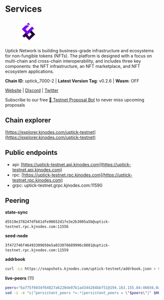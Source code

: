 # Services

<figure><img src="https://raw.githubusercontent.com/kj89/cosmos-images/main/logos/uptick.png" alt=""><figcaption></figcaption></figure>

Uptick Network is building business-grade infrastructure and  ecosystems for non-fungible tokens (NFTs). The platform is  designed with a focus on multi-chain and cross-chain interoperability,  and includes three key components: the NFT infrastructure, an NFT  marketplace, and NFT ecosystem applications.

**Chain ID**: uptick_7000-2 | **Latest Version Tag**: v0.2.6 | **Wasm**: OFF

[Website](https://uptick.network) | [Discord](https://discord.gg/UzeHS7fu5H) | [Twitter](https://twitter.com/uptickproject)



Subscribe to our free [🤖 Testnet Proposal Bot](https://t.me/kjnodes_testnet_proposal_bot) to never miss upcoming proposals


## Chain explorer
[https://explorer.kjnodes.com/uptick-testnet](https://explorer.kjnodes.com/uptick-testnet)

## Public endpoints

* api: [https://uptick-testnet.api.kjnodes.com](https://uptick-testnet.api.kjnodes.com)
* rpc: [https://uptick-testnet.rpc.kjnodes.com](https://uptick-testnet.rpc.kjnodes.com)
* grpc: uptick-testnet.grpc.kjnodes.com:11590

## Peering

**state-sync**

```text
d5519e378247dfb61dfe90652d1fe3e2b3005a5b@uptick-testnet.rpc.kjnodes.com:11556
```

**seed-node**

```text
3f472746f46493309650e5a033076689996c8881@uptick-testnet.rpc.kjnodes.com:11559
```

**addrbook**
```bash
curl -Ls https://snapshots.kjnodes.com/uptick-testnet/addrbook.json > $HOME/.uptickd/config/addrbook.json
```

**live-peers** (11)
```bash
peers="6a775f6034f64827a6220de07b1ad344284bbf51@194.163.155.84:46656,0afb5ce897e69eec34fb32bf87f4a2f93f79e0b3@65.109.65.210:30656,86f50af23369997882ca3988eabeba998b4f07cc@65.109.92.79:10656,eb5a3112a64944e2bd701ff8aa99ab95209c6310@185.198.27.110:26656,52cdb51fe8692dea11de23b8c97c9d947a6eb1c2@51.222.44.116:10656,b483acbcae7ccd1244f588144245e9d1124c3de5@88.99.56.200:26666,878101ab9ad2402bfd700a3da58223778461c753@185.245.182.152:26656,be823fc2f0e81ac3003ec20eba05bd963c0f3aac@95.217.4.62:26656,2298edffe9306e4d9370233c1d29dab567829095@144.91.78.28:26656,d8777278648d8fc93800692a8b96a7f104df4f9a@194.163.135.127:26656,d5519e378247dfb61dfe90652d1fe3e2b3005a5b@65.109.68.190:11556"
sed -i -e "s|^persistent_peers *=.*|persistent_peers = \"$peers\"|" $HOME/.uptickd/config/config.toml
```
